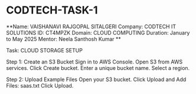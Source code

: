 # CODTECH-TASK-1

**Name: VAISHANAVI RAJGOPAL SITALGERI
Company: CODTECH IT SOLUTIONS
ID: CT4MPZK
Domain: CLOUD COMPUTING
Duration: January to May 2025
Mentor: Neela Santhosh Kumar **
 
Task: CLOUD STORAGE SETUP

Step 1: Create an S3 Bucket
Sign in to AWS Console.
Open S3 from AWS services.
Click Create bucket.
Enter a unique bucket name.
Select a region.

Step 2: Upload Example Files
Open your S3 bucket.
Click Upload and Add Files:
  saas.txt
Click Upload.
